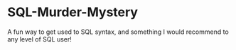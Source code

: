 # SQL-Murder-Mystery
A fun way to get used to SQL syntax, and something I would recommend to any level of SQL user! 